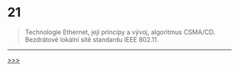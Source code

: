 # 21

> Technologie Ethernet, její principy a vývoj, algoritmus CSMA/CD. Bezdrátové lokální sítě standardu IEEE 802.11.

---
[>>>](./22.MD)
